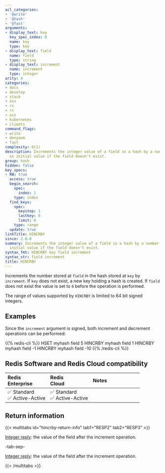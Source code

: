 ```yaml
---
acl_categories:
- '@write'
- '@hash'
- '@fast'
arguments:
- display_text: key
  key_spec_index: 0
  name: key
  type: key
- display_text: field
  name: field
  type: string
- display_text: increment
  name: increment
  type: integer
arity: 4
categories:
- docs
- develop
- stack
- oss
- rs
- rc
- oss
- kubernetes
- clients
command_flags:
- write
- denyoom
- fast
complexity: O(1)
description: Increments the integer value of a field in a hash by a number. Uses 0
  as initial value if the field doesn't exist.
group: hash
hidden: false
key_specs:
- RW: true
  access: true
  begin_search:
    spec:
      index: 1
    type: index
  find_keys:
    spec:
      keystep: 1
      lastkey: 0
      limit: 0
    type: range
  update: true
linkTitle: HINCRBY
since: 2.0.0
summary: Increments the integer value of a field in a hash by a number. Uses 0 as
  initial value if the field doesn't exist.
syntax_fmt: HINCRBY key field increment
syntax_str: field increment
title: HINCRBY
---
```

Increments the number stored at `field` in the hash stored at `key` by
`increment`.
If `key` does not exist, a new key holding a hash is created.
If `field` does not exist the value is set to `0` before the operation is
performed.

The range of values supported by `HINCRBY` is limited to 64 bit signed integers.

## Examples

Since the `increment` argument is signed, both increment and decrement
operations can be performed:

{{% redis-cli %}}
HSET myhash field 5
HINCRBY myhash field 1
HINCRBY myhash field -1
HINCRBY myhash field -10
{{% /redis-cli %}}

## Redis Software and Redis Cloud compatibility

| Redis<br />Enterprise | Redis<br />Cloud | <span style="min-width: 9em; display: table-cell">Notes</span> |
|:----------------------|:-----------------|:------|
| <span title="Supported">&#x2705; Standard</span><br /><span title="Supported"><nobr>&#x2705; Active-Active</nobr></span> | <span title="Supported">&#x2705; Standard</span><br /><span title="Supported"><nobr>&#x2705; Active-Active</nobr></span> |  |

## Return information

{{< multitabs id="hincrby-return-info" 
    tab1="RESP2" 
    tab2="RESP3" >}}

[Integer reply](../../develop/reference/protocol-spec#integers): the value of the field after the increment operation.

-tab-sep-

[Integer reply](../../develop/reference/protocol-spec#integers): the value of the field after the increment operation.

{{< /multitabs >}}
